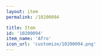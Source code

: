```yaml
---
layout: item
permalink: /10200094

title: Item
id: '10200094'
item_name: 'Afro'
icon_url: 'customize/10200094.png'
---
```

